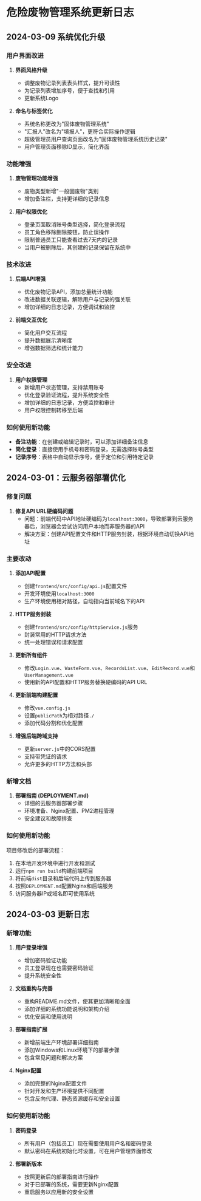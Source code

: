 # 危险废物管理系统更新日志

## 2024-03-09 系统优化升级

### 用户界面改进

1. **界面风格升级**
   - 调整废物记录列表表头样式，提升可读性
   - 为记录列表增加序号，便于查找和引用
   - 更新系统Logo

2. **命名与标签优化**
   - 系统名称更改为"固体废物管理系统"
   - "汇报人"改名为"填报人"，更符合实际操作逻辑
   - 超级管理员用户查询页面改名为"固体废物管理系统历史记录"
   - 用户管理页面移除ID显示，简化界面

### 功能增强

1. **废物管理功能增强**
   - 废物类型新增"一般固废物"类别
   - 增加备注栏，支持更详细的记录信息

2. **用户权限优化**
   - 登录页面取消账号类型选择，简化登录流程
   - 员工角色移除删除按钮，防止误操作
   - 限制普通员工只能查看过去7天内的记录
   - 当用户被删除后，其创建的记录保留在系统中

### 技术改进

1. **后端API增强**
   - 优化废物记录API，添加总量统计功能
   - 改进数据关联逻辑，解除用户与记录的强关联
   - 增加详细的日志记录，方便调试和监控

2. **前端交互优化**
   - 简化用户交互流程
   - 提升数据展示清晰度
   - 增强数据筛选和统计能力
  
### 安全改进

1. **用户权限管理**
   - 新增用户状态管理，支持禁用账号
   - 优化登录验证流程，提升系统安全性
   - 增加详细的日志记录，方便监控和审计
   - 用户权限控制转移至后端

### 如何使用新功能

- **备注功能**：在创建或编辑记录时，可以添加详细备注信息
- **简化登录**：直接使用手机号和密码登录，无需选择账号类型
- **记录序号**：表格中自动显示序号，便于定位和引用特定记录

## 2024-03-01：云服务器部署优化

### 修复问题

1. **修复API URL硬编码问题**
   - 问题：前端代码中API地址硬编码为`localhost:3000`，导致部署到云服务器后，浏览器会尝试访问用户本地而非服务器的API
   - 解决方案：创建API配置文件和HTTP服务封装，根据环境自动切换API地址

### 主要改动

1. **添加API配置**
   - 创建`frontend/src/config/api.js`配置文件
   - 开发环境使用`localhost:3000`
   - 生产环境使用相对路径，自动指向当前域名下的API

2. **HTTP服务封装**
   - 创建`frontend/src/config/httpService.js`服务
   - 封装常用的HTTP请求方法
   - 统一处理错误和请求配置

3. **更新所有组件**
   - 修改`Login.vue`、`WasteForm.vue`、`RecordsList.vue`、`EditRecord.vue`和`UserManagement.vue`
   - 使用新的API配置和HTTP服务替换硬编码的API URL

4. **更新前端构建配置**
   - 修改`vue.config.js`
   - 设置`publicPath`为相对路径`./`
   - 添加代码分割和优化配置

5. **增强后端跨域支持**
   - 更新`server.js`中的CORS配置
   - 支持带凭证的请求
   - 允许更多的HTTP方法和头部

### 新增文档

1. **部署指南 (DEPLOYMENT.md)**
   - 详细的云服务器部署步骤
   - 环境准备、Nginx配置、PM2进程管理
   - 安全建议和故障排查

### 如何使用新功能

项目修改后的部署流程：

1. 在本地开发环境中进行开发和测试
2. 运行`npm run build`构建前端项目
3. 将前端`dist`目录和后端代码上传到服务器
4. 按照`DEPLOYMENT.md`配置Nginx和后端服务
5. 访问服务器IP或域名即可使用系统

## 2024-03-03 更新日志

### 新增功能

1. **用户登录增强**
   - 增加密码验证功能
   - 员工登录现在也需要密码验证
   - 提升系统安全性

2. **文档重构与完善**
   - 重构README.md文件，使其更加清晰和全面
   - 添加详细的系统功能说明和架构介绍
   - 优化安装和使用说明

3. **部署指南扩展**
   - 新增前端生产环境部署详细指南
   - 添加Windows和Linux环境下的部署步骤
   - 包含常见问题和解决方案

4. **Nginx配置**
   - 添加完整的Nginx配置文件
   - 针对开发和生产环境提供不同配置
   - 包含反向代理、静态资源缓存和安全设置

### 如何使用新功能

1. **密码登录**
   - 所有用户（包括员工）现在需要使用用户名和密码登录
   - 默认密码在系统初始化时设置，可在用户管理界面修改

2. **部署新版本**
   - 按照更新后的部署指南进行操作
   - 对于已部署的系统，需要更新Nginx配置
   - 重启服务以应用新的安全设置

